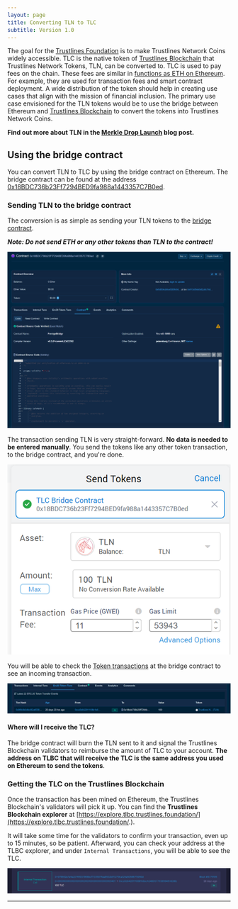 ```yaml
---
layout: page
title: Converting TLN to TLC
subtitle: Version 1.0
---
```


The goal for the [Trustlines Foundation](https://trustlines.foundation/index.html) is to make Trustlines Network Coins widely accessible. TLC is the native token of [Trustlines Blockchain](https://blog.trustlines.network/introducing-the-trustlines-blockchain) that Trustlines Network Tokens, TLN, can be converted to. TLC is used to pay fees on the chain. These fees are similar in [functions as ETH on Ethereum](https://blockgeeks.com/guides/ethereum-gas/#What_is_Ethereum_Gas). For example, they are used for transaction fees and smart contract deployment. A wide distribution of the token should help in creating use cases that align with the mission of financial inclusion. The primary use case envisioned for the TLN tokens would be to use the bridge between Ethereum and [Trustlines Blockchain](https://explore.tlbc.trustlines.foundation/) to convert the tokens into Trustlines Network Coins.

**Find out more about TLN in the [Merkle Drop Launch](https://blog.trustlines.network/merkle-drop-launch/) blog post.**

## Using the bridge contract

You can convert TLN to TLC by using the bridge contract on Ethereum. The bridge contract can be found at the address [0x18BDC736b23Ff7294BED9fa988a1443357C7B0ed](https://etherscan.io/address/0x18BDC736b23Ff7294BED9fa988a1443357C7B0ed).

### Sending TLN to the bridge contract

The conversion is as simple as sending your TLN tokens to the [bridge contract](https://etherscan.io/address/0x18BDC736b23Ff7294BED9fa988a1443357C7B0ed).

_**Note: Do not send ETH or any other tokens than TLN to the contract!**_

<center><a class="vdw_a" href="../../assets/images/tln_to_tlc/tln_to_tlc01.png"><img class="vdw_img" src="../../assets/images/tln_to_tlc/tln_to_tlc01.png"></a></center>

The transaction sending TLN is very straight-forward. **No data is needed to be entered manually**. You send the tokens like any other token transaction, to the bridge contract, and you're done.

<center><a class="vdw_a" href="../../assets/images/tln_to_tlc/tln_to_tlc02.png"><img class="vdw_img" src="../../assets/images/tln_to_tlc/tln_to_tlc02.png"></a></center>

You will be able to check the [Token transactions](https://etherscan.io/address/0x18BDC736b23Ff7294BED9fa988a1443357C7B0ed#tokentxns) at the bridge contract to see an incoming transaction.

<center><a class="vdw_a" href="../../assets/images/tln_to_tlc/tln_to_tlc03.png"><img class="vdw_img" src="../../assets/images/tln_to_tlc/tln_to_tlc03.png"></a></center>

#### Where will I receive the TLC?

The bridge contract will burn the TLN sent to it and signal the Trustlines Blockchain validators to reimburse the amount of TLC to your account. **The address on TLBC that will receive the TLC is the same address you used on Ethereum to send the tokens**.

### Getting the TLC on the Trustlines Blockchain

Once the transaction has been mined on Ethereum, the Trustlines Blockchain's validators will pick it up. You can find the **Trustlines Blockchain explorer** at [https://explore.tlbc.trustlines.foundation/](https://explore.tlbc.trustlines.foundation/.).

It will take some time for the validators to confirm your transaction, even up to 15 minutes, so be patient. Afterward, you can check your address at the TLBC explorer, and under `Internal Transactions`, you will be able to see the TLC.

<center><a class="vdw_a" href="../../assets/images/tln_to_tlc/tln_to_tlc04.png"><img class="vdw_img" src="../../assets/images/tln_to_tlc/tln_to_tlc04.png"></a></center>

___
